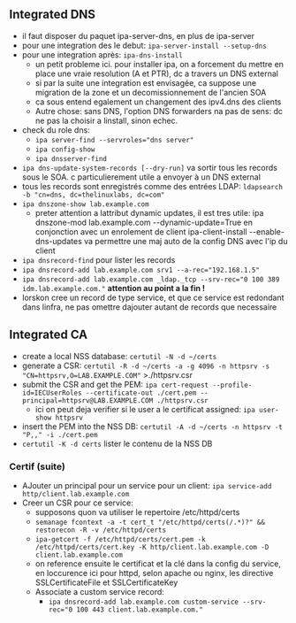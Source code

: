 ## Integrated DNS 
* il faut disposer du paquet ipa-server-dns, en plus de ipa-server  
* pour une integration des le debut: `ipa-server-install --setup-dns`
* pour une integration après: `ipa-dns-install`
  * un petit probleme ici. pour installer ipa, on a forcement du mettre en place une vraie resolution (A et PTR), dc a travers un DNS external
  * si par la suite une integration est envisagée, ca suppose une migration de la zone et un decomissionnement de l'ancien SOA
  * ca sous entend egalement un changement des ipv4.dns des clients
  * Autre chose: sans DNS, l'option DNS forwarders na pas de sens: dc ne pas la choisir a linstall, sinon echec.
* check du role dns: 
  * `ipa server-find --servroles="dns server"`
  * `ipa config-show`
  * `ipa dnsserver-find`
* `ipa dns-update-system-records [--dry-run]` va sortir tous les records sous le SOA. c particulierement utile a envoyer à un DNS external
* tous les records sont enregistrés comme des entrées LDAP:
  `ldapsearch -b "cn=dns, dc=thelinuxlabs, dc=com"`
* `ipa dnszone-show lab.example.com`
  * preter attention a lattribut dynamic updates, il est tres utile: ipa dnszone-mod lab.example.com --dynamic-update=True en conjonction avec un enrolement de client ipa-client-install --enable-dns-updates
    va permettre une maj auto de la config DNS avec l'ip du client  
* `ipa dnsrecord-find` pour lister les records
* `ipa dnsrecord-add lab.example.com srv1 --a-rec="192.168.1.5"`
* `ipa dnsrecord-add lab.example.com _ldap._tcp --srv-rec="0 100 389 idm.lab.example.com."` **attention au point a la fin !**
*  lorskon cree un record de type service, et que ce service est redondant dans linfra, ne pas omettre dajouter autant de records que necessaire

## Integrated CA
* create a local NSS database: `certutil -N -d ~/certs`
* generate a CSR: `certutil -R -d ~/certs -a -g 4096 -n httpsrv -s "CN=httpsrv,O=LAB.EXAMPLE.COM"` >./httpsrv.csr
* submit the CSR and get the PEM: `ipa cert-request --profile-id=IECUserRoles --certificate-out ./cert.pem --principal=httpsrv@LAB.EXAMPLE.COM ./httpsrv.csr`
  * ici on peut deja verifier si le user a le certificat assigned: `ipa user-show httpsrv`
* insert the PEM into the NSS DB: `certutil -A -d ~/certs -n httpsrv -t "P,," -i ./cert.pem`
* `certutil -K -d certs` lister le contenu de la NSS DB

### Certif (suite)
* AJouter un principal pour un service pour un client: `ipa service-add http/client.lab.example.com`
* Creer un CSR pour ce service:
  * supposons quon va utiliser le repertoire /etc/httpd/certs
  * `semanage fcontext -a -t cert_t "/etc/httpd/certs(/.*)?" && restorecon -R -v /etc/httpd/certs`
  * `ipa-getcert -f /etc/httpd/certs/cert.pem -k /etc/httpd/certs/cert.key -K http/client.lab.example.com -D client.lab.example.com`
  * on reference ensuite le certificat et la clé dans la config du service, en loccurence ici pour httpd, selon apache ou nginx, les directive SSLCertificateFile et SSLCertificateKey
  * Associate a custom service record:
    * `ipa dnsrecord-add lab.example.com custom-service --srv-rec="0 100 443 client.lab.example.com."`
        
  
